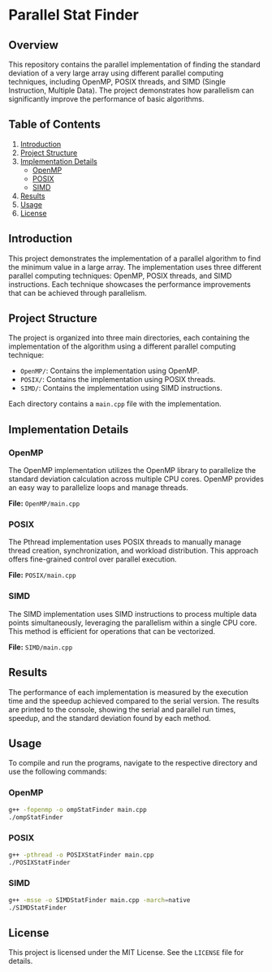 # Parallel Stat Finder

## Overview

This repository contains the parallel implementation of finding the standard deviation of a very large array using different parallel computing techniques, including OpenMP, POSIX threads, and SIMD (Single Instruction, Multiple Data). The project demonstrates how parallelism can significantly improve the performance of basic algorithms.

## Table of Contents

1. [Introduction](#introduction)
2. [Project Structure](#project-structure)
3. [Implementation Details](#implementation-details)
   - [OpenMP](#openmp)
   - [POSIX](#posix)
   - [SIMD](#simd)
4. [Results](#results)
5. [Usage](#usage)
6. [License](#license)

## Introduction

This project demonstrates the implementation of a parallel algorithm to find the minimum value in a large array. The implementation uses three different parallel computing techniques: OpenMP, POSIX threads, and SIMD instructions. Each technique showcases the performance improvements that can be achieved through parallelism.

## Project Structure

The project is organized into three main directories, each containing the implementation of the algorithm using a different parallel computing technique:

- `OpenMP/`: Contains the implementation using OpenMP.
- `POSIX/`: Contains the implementation using POSIX threads.
- `SIMD/`: Contains the implementation using SIMD instructions.

Each directory contains a `main.cpp` file with the implementation.

## Implementation Details

### OpenMP

The OpenMP implementation utilizes the OpenMP library to parallelize the standard deviation calculation across multiple CPU cores. OpenMP provides an easy way to parallelize loops and manage threads.

**File:** `OpenMP/main.cpp`

### POSIX

The Pthread implementation uses POSIX threads to manually manage thread creation, synchronization, and workload distribution. This approach offers fine-grained control over parallel execution.

**File:** `POSIX/main.cpp`

### SIMD

The SIMD implementation uses SIMD instructions to process multiple data points simultaneously, leveraging the parallelism within a single CPU core. This method is efficient for operations that can be vectorized.

**File:** `SIMD/main.cpp`

## Results

The performance of each implementation is measured by the execution time and the speedup achieved compared to the serial version. The results are printed to the console, showing the serial and parallel run times, speedup, and the standard deviation found by each method.

## Usage

To compile and run the programs, navigate to the respective directory and use the following commands:

### OpenMP

```sh
g++ -fopenmp -o ompStatFinder main.cpp
./ompStatFinder
```

### POSIX 

```sh
g++ -pthread -o POSIXStatFinder main.cpp
./POSIXStatFinder
```

### SIMD 

```sh
g++ -msse -o SIMDStatFinder main.cpp -march=native
./SIMDStatFinder
```

## License

This project is licensed under the MIT License. See the `LICENSE` file for details.
